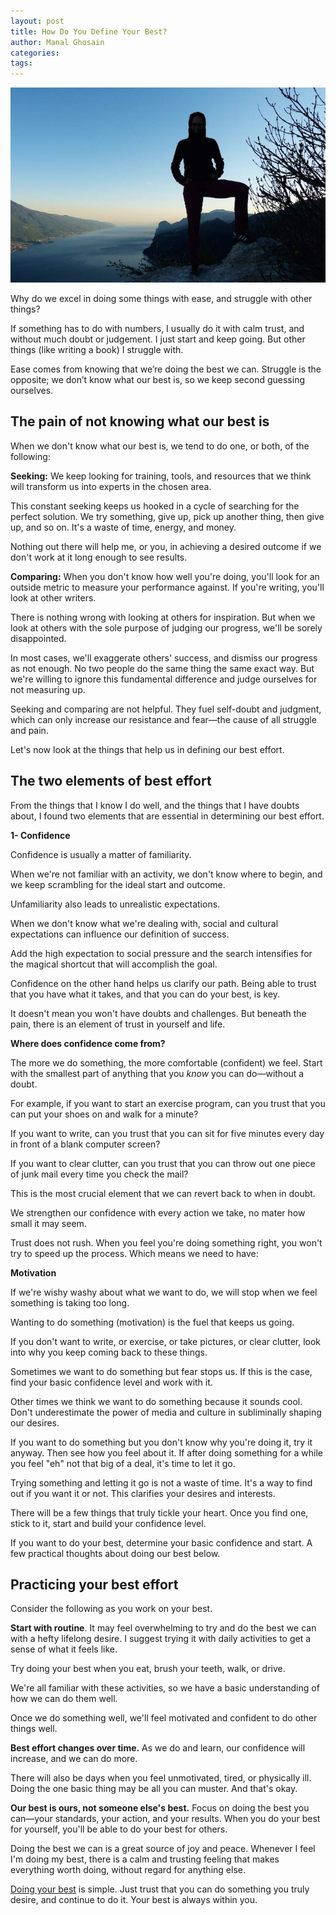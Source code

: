 ```yaml
---
layout: post
title: How Do You Define Your Best?
author: Manal Ghosain
categories:
tags:
---
```


![Woman on top of mountain](/images/wanderer.jpg)

Why do we excel in doing some things with ease, and struggle with other things? 

If something has to do with numbers, I usually do it with calm trust, and without much doubt or judgement. I just start and keep going. But other things (like writing a book) I struggle with. 

Ease comes from knowing that we’re doing the best we can. Struggle is the opposite; we don’t know what our best is, so we keep second guessing ourselves. 

## The pain of not knowing what our best is

When we don't know what our best is, we tend to do one, or both, of the following: 

**Seeking:** We keep looking for training, tools, and resources that we think will transform us into experts in the chosen area. 

This constant seeking keeps us hooked in a cycle of searching for the perfect solution. We try something, give up, pick up another thing, then give up, and so on. It's a waste of time, energy, and money. 

Nothing out there will help me, or you, in achieving a desired outcome if we don't work at it long enough to see results. 

**Comparing:** When you don't know how well you're doing, you'll look for an outside metric to measure your performance against. If you're writing, you'll look at other writers. 

There is nothing wrong with looking at others for inspiration. But when we look at others with the sole purpose of judging our progress, we'll be sorely disappointed. 

In most cases, we'll exaggerate others' success, and dismiss our progress as not enough. No two people do the same thing the same exact way. But we're willing to ignore this fundamental difference and judge ourselves for not measuring up. 

Seeking and comparing are not helpful. They fuel self-doubt and judgment, which can only increase our resistance and fear—the cause of all struggle and pain. 

Let's now look at the things that help us in defining our best effort. 

## The two elements of best effort

From the things that I know I do well, and the things that I have doubts about, I found two elements that are essential in determining our best effort. 

**1- Confidence** 

Confidence is usually a matter of familiarity. 

When we're not familiar with an activity, we don't know where to begin, and we keep scrambling for the ideal start and outcome. 

Unfamiliarity also leads to unrealistic expectations. 

When we don't know what we're dealing with, social and cultural expectations can influence our definition of success. 

Add the high expectation to social pressure and the search intensifies for the magical shortcut that will accomplish the goal. 

Confidence on the other hand helps us clarify our path. Being able to trust that you have what it takes, and that you can do your best, is key. 

It doesn't mean you won't have doubts and challenges. But beneath the pain, there is an element of trust in yourself and life. 

**Where does confidence come from?** 

The more we do something, the more comfortable (confident) we feel. Start with the smallest part of anything that you _know_ you can do—without a doubt. 

For example, if you want to start an exercise program, can you trust that you can put your shoes on and walk for a minute? 

If you want to write, can you trust that you can sit for five minutes every day in front of a blank computer screen? 

If you want to clear clutter, can you trust that you can throw out one piece of junk mail every time you check the mail? 

This is the most crucial element that we can revert back to when in doubt. 

We strengthen our confidence with every action we take, no mater how small it may seem. 

Trust does not rush. When you feel you're doing something right, you won't try to speed up the process. Which means we need to have: 

**Motivation** 

If we're wishy washy about what we want to do, we will stop when we feel something is taking too long. 

Wanting to do something (motivation) is the fuel that keeps us going. 

If you don't want to write, or exercise, or take pictures, or clear clutter, look into why you keep coming back to these things. 

Sometimes we want to do something but fear stops us. If this is the case, find your basic confidence level and work with it. 

Other times we think we want to do something because it sounds cool. Don't underestimate the power of media and culture in subliminally shaping our desires. 

If you want to do something but you don't know why you're doing it, try it anyway. Then see how you feel about it. If after doing something for a while you feel "eh" not that big of a deal, it's time to let it go. 

Trying something and letting it go is not a waste of time. It's a way to find out if you want it or not. This clarifies your desires and interests. 

There will be a few things that truly tickle your heart. Once you find one, stick to it, start and build your confidence level. 

If you want to do your best, determine your basic confidence and start. A few practical thoughts about doing our best below. 

## Practicing your best effort

Consider the following as you work on your best. 

**Start with routine**. It may feel overwhelming to try and do the best we can with a hefty lifelong desire. I suggest trying it with daily activities to get a sense of what it feels like. 

Try doing your best when you eat, brush your teeth, walk, or drive. 

We're all familiar with these activities, so we have a basic understanding of how we can do them well. 

Once we do something well, we'll feel motivated and confident to do other things well. 

**Best effort changes over time.** As we do and learn, our confidence will increase, and we can do more. 

There will also be days when you feel unmotivated, tired, or physically ill. Doing the one basic thing may be all you can muster. And that's okay. 

**Our best is ours, not someone else's best.** Focus on doing the best you can—your standards, your action, and your results. When you do your best for yourself, you'll be able to do your best for others. 

Doing the best we can is a great source of joy and peace. Whenever I feel I'm doing my best, there is a calm and trusting feeling that makes everything worth doing, without regard for anything else. 

[Doing your best](/doing-the-best-you-can/) is simple. Just trust that you can do something you truly desire, and continue to do it. Your best is always within you.